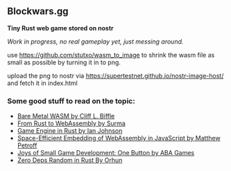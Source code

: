 ## Blockwars.gg

**Tiny Rust web game stored on nostr**

_Work in progress, no real gameplay yet, just messing around._

use https://github.com/stutxo/wasm_to_image to shrink the wasm file as small as possible by turning it in to png. 

upload the png to nostr via https://supertestnet.github.io/nostr-image-host/ and fetch it in index.html

### Some good stuff to read on the topic:

- [Bare Metal WASM by Cliff L. Biffle](https://cliffle.com/blog/bare-metal-wasm/)
- [From Rust to WebAssembly by Surma](https://surma.dev/things/rust-to-webassembly/)
- [Game Engine in Rust by Ian Johnson](https://ianjk.com/game-engine-in-rust/)
- [Space-Efficient Embedding of WebAssembly in JavaScript by Matthew Petroff](https://mpetroff.net/2021/02/space-efficient-embedding-of-webassembly-in-javascript/)
- [Joys of Small Game Development: One Button by ABA Games](https://abagames.github.io/joys-of-small-game-development-en/restrictions/one_button.html)
- [Zero Deps Random in Rust By Orhun](https://blog.orhun.dev/zero-deps-random-in-rust/)
